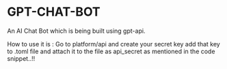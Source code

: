 # GPT-CHAT-BOT

An AI Chat Bot which is being built using gpt-api.

How to use it is :
Go to platform/api and create your secret key 
add that key to .toml file and attach it to the file as api_secret 
as mentioned in the code snippet..!!
